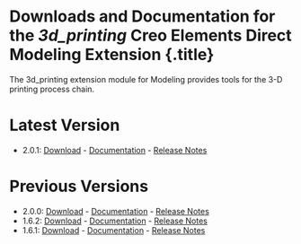 # Downloads and Documentation for the _3d_printing_ Creo Elements Direct Modeling Extension {.title}

The 3d_printing extension module for Modeling provides tools for the
3-D printing process chain.

# Latest Version

* 2.0.1: [Download](https://github.com/cadm-inc/osdm-extensions/raw/master/downloads/3d_printing/3d_printing_x64_2.0.1.zip) -
         [Documentation](2.0/Home.md) -
         [Release Notes](2.0/ReleaseNotes.md)

# Previous Versions

* 2.0.0: [Download](https://github.com/cadm-inc/osdm-extensions/raw/master/downloads/3d_printing/3d_printing_x64_2.0.0.zip) -
         [Documentation](2.0/Home.md) -
         [Release Notes](2.0/ReleaseNotes.md)
* 1.6.2: [Download](https://github.com/cadm-inc/osdm-extensions/raw/master/downloads/3d_printing/3d_printing_x64_1.6.2.zip) -
         [Documentation](1.6/Home.md) -
         [Release Notes](1.6/ReleaseNotes.md)
* 1.6.1: [Download](https://github.com/cadm-inc/osdm-extensions/raw/master/downloads/3d_printing/3d_printing_x64_1.6.1.zip) -
         [Documentation](1.6/Home.md) -
         [Release Notes](1.6/ReleaseNotes.md)